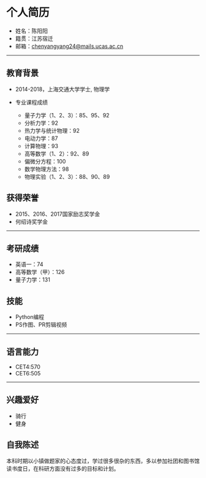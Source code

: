 # 个人简历
- 姓名：陈阳阳
- 籍贯：江苏宿迁
- 邮箱：chenyangyang24@mails.ucas.ac.cn

---

## 教育背景

- 2014-2018，上海交通大学学士, 物理学

- 专业课程成绩
  - 量子力学（1、2、3）：85、95、92
  - 分析力学：92
  - 热力学与统计物理：92
  - 电动力学：87
  - 计算物理：93
  - 高等数学（1、2）：92、89
  - 偏微分方程：100
  - 数学物理方法：98
  - 物理实验（1、2、3）：88、90、89
 
## 获得荣誉
  - 2015、2016、2017国家励志奖学金
  - 何绍诗奖学金

---

## 考研成绩
- 英语一：74
- 高等数学（甲）：126
- 量子力学：131


## 技能
- Python编程
- PS作图、PR剪辑视频

---


## 语言能力

- CET4:570
- CET6:505

---

## 兴趣爱好

- 骑行
- 健身

## 自我陈述
本科时期以小镇做题家的心态度过，学过很多很杂的东西，多以参加社团和图书馆读书度日，在科研方面没有过多的目标和计划。

